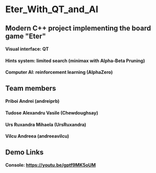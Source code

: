 # Eter_With_QT_and_AI

## Modern C++ project implementing the board game "Eter"
#### Visual interface: QT
#### Hints system: limited search (minimax with Alpha-Beta Pruning)
#### Computer AI: reinforcement learning (AlphaZero)

## Team members
#### Priboi Andrei (andreiprb)
#### Tudose Alexandru Vasile (Chewdoughsay)
#### Urs Ruxandra Mihaela (UrsRuxandra)
#### Vilcu Andreea (andreeavilcu)

## Demo Links
#### Console: https://youtu.be/gptf9MK5oUM
